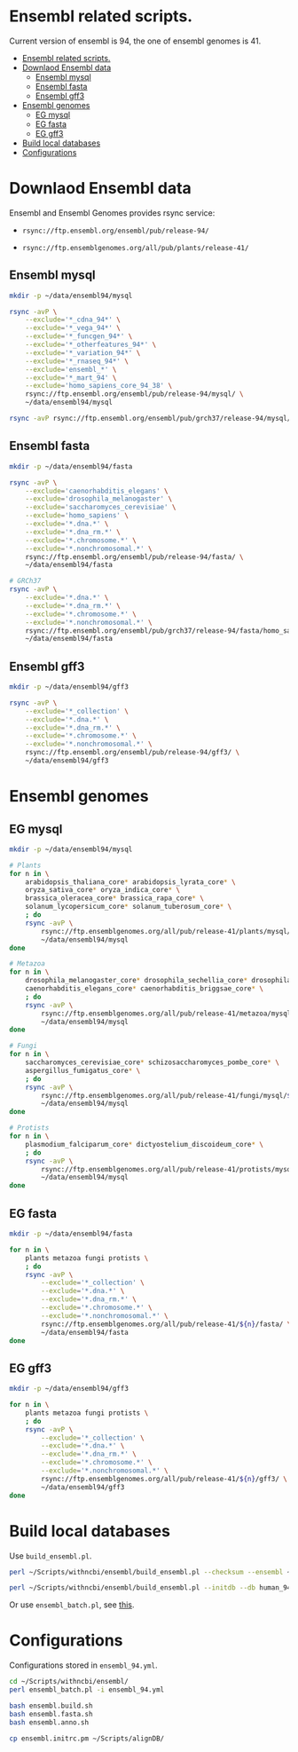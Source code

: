 # Ensembl related scripts.

Current version of ensembl is 94, the one of ensembl genomes is 41.

[TOC levels=1-3]: # " "
- [Ensembl related scripts.](#ensembl-related-scripts)
- [Downlaod Ensembl data](#downlaod-ensembl-data)
    - [Ensembl mysql](#ensembl-mysql)
    - [Ensembl fasta](#ensembl-fasta)
    - [Ensembl gff3](#ensembl-gff3)
- [Ensembl genomes](#ensembl-genomes)
    - [EG mysql](#eg-mysql)
    - [EG fasta](#eg-fasta)
    - [EG gff3](#eg-gff3)
- [Build local databases](#build-local-databases)
- [Configurations](#configurations)


# Downlaod Ensembl data

Ensembl and Ensembl Genomes provides rsync service:

* `rsync://ftp.ensembl.org/ensembl/pub/release-94/`

* `rsync://ftp.ensemblgenomes.org/all/pub/plants/release-41/`

## Ensembl mysql

```bash
mkdir -p ~/data/ensembl94/mysql

rsync -avP \
    --exclude='*_cdna_94*' \
    --exclude='*_vega_94*' \
    --exclude='*_funcgen_94*' \
    --exclude='*_otherfeatures_94*' \
    --exclude='*_variation_94*' \
    --exclude='*_rnaseq_94*' \
    --exclude='ensembl_*' \
    --exclude='*_mart_94' \
    --exclude='homo_sapiens_core_94_38' \
    rsync://ftp.ensembl.org/ensembl/pub/release-94/mysql/ \
    ~/data/ensembl94/mysql

rsync -avP rsync://ftp.ensembl.org/ensembl/pub/grch37/release-94/mysql/homo_sapiens_core_94_37 ~/data/ensembl94/mysql

```

## Ensembl fasta

```bash
mkdir -p ~/data/ensembl94/fasta

rsync -avP \
    --exclude='caenorhabditis_elegans' \
    --exclude='drosophila_melanogaster' \
    --exclude='saccharomyces_cerevisiae' \
    --exclude='homo_sapiens' \
    --exclude='*.dna.*' \
    --exclude='*.dna_rm.*' \
    --exclude='*.chromosome.*' \
    --exclude='*.nonchromosomal.*' \
    rsync://ftp.ensembl.org/ensembl/pub/release-94/fasta/ \
    ~/data/ensembl94/fasta

# GRCh37
rsync -avP \
    --exclude='*.dna.*' \
    --exclude='*.dna_rm.*' \
    --exclude='*.chromosome.*' \
    --exclude='*.nonchromosomal.*' \
    rsync://ftp.ensembl.org/ensembl/pub/grch37/release-94/fasta/homo_sapiens \
    ~/data/ensembl94/fasta

```

## Ensembl gff3


```bash
mkdir -p ~/data/ensembl94/gff3

rsync -avP \
    --exclude='*_collection' \
    --exclude='*.dna.*' \
    --exclude='*.dna_rm.*' \
    --exclude='*.chromosome.*' \
    --exclude='*.nonchromosomal.*' \
    rsync://ftp.ensembl.org/ensembl/pub/release-94/gff3/ \
    ~/data/ensembl94/gff3

```

# Ensembl genomes

##  EG mysql

```bash
mkdir -p ~/data/ensembl94/mysql

# Plants
for n in \
    arabidopsis_thaliana_core* arabidopsis_lyrata_core* \
    oryza_sativa_core* oryza_indica_core* \
    brassica_oleracea_core* brassica_rapa_core* \
    solanum_lycopersicum_core* solanum_tuberosum_core* \
    ; do
    rsync -avP \
        rsync://ftp.ensemblgenomes.org/all/pub/release-41/plants/mysql/${n} \
        ~/data/ensembl94/mysql
done

# Metazoa
for n in \
    drosophila_melanogaster_core* drosophila_sechellia_core* drosophila_simulans_core* \
    caenorhabditis_elegans_core* caenorhabditis_briggsae_core* \
    ; do
    rsync -avP \
        rsync://ftp.ensemblgenomes.org/all/pub/release-41/metazoa/mysql/${n} \
        ~/data/ensembl94/mysql
done

# Fungi
for n in \
    saccharomyces_cerevisiae_core* schizosaccharomyces_pombe_core* \
    aspergillus_fumigatus_core* \
    ; do
    rsync -avP \
        rsync://ftp.ensemblgenomes.org/all/pub/release-41/fungi/mysql/${n} \
        ~/data/ensembl94/mysql
done

# Protists
for n in \
    plasmodium_falciparum_core* dictyostelium_discoideum_core* \
    ; do
    rsync -avP \
        rsync://ftp.ensemblgenomes.org/all/pub/release-41/protists/mysql/${n} \
        ~/data/ensembl94/mysql
done

```

## EG fasta

```bash
mkdir -p ~/data/ensembl94/fasta

for n in \
    plants metazoa fungi protists \
    ; do
    rsync -avP \
        --exclude='*_collection' \
        --exclude='*.dna.*' \
        --exclude='*.dna_rm.*' \
        --exclude='*.chromosome.*' \
        --exclude='*.nonchromosomal.*' \
        rsync://ftp.ensemblgenomes.org/all/pub/release-41/${n}/fasta/ \
        ~/data/ensembl94/fasta
done

```

## EG gff3

```bash
mkdir -p ~/data/ensembl94/gff3

for n in \
    plants metazoa fungi protists \
    ; do
    rsync -avP \
        --exclude='*_collection' \
        --exclude='*.dna.*' \
        --exclude='*.dna_rm.*' \
        --exclude='*.chromosome.*' \
        --exclude='*.nonchromosomal.*' \
        rsync://ftp.ensemblgenomes.org/all/pub/release-41/${n}/gff3/ \
        ~/data/ensembl94/gff3
done

```

# Build local databases

Use `build_ensembl.pl`.

```bash
perl ~/Scripts/withncbi/ensembl/build_ensembl.pl --checksum --ensembl ~/data/ensembl94/mysql/homo_sapiens_core_94_37

perl ~/Scripts/withncbi/ensembl/build_ensembl.pl --initdb --db human_94 --ensembl ~/data/ensembl94/mysql/homo_sapiens_core_94_37
```

Or use `ensembl_batch.pl`, see [this](README.md#configurations).

# Configurations

Configurations stored in `ensembl_94.yml`.

```bash
cd ~/Scripts/withncbi/ensembl/
perl ensembl_batch.pl -i ensembl_94.yml

bash ensembl.build.sh
bash ensembl.fasta.sh
bash ensembl.anno.sh

cp ensembl.initrc.pm ~/Scripts/alignDB/
```

